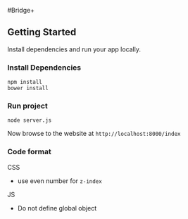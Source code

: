 #Bridge+

## Getting Started

Install dependencies and run your app locally.

### Install Dependencies

```
npm install
bower install
```

### Run project

```
node server.js
```

Now browse to the website at `http://localhost:8000/index`

### Code format

CSS
- use even number for `z-index`

JS
- Do not define global object